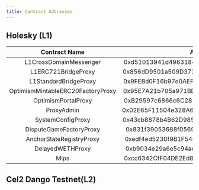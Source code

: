 ```yaml
---
title: Contract Addresses
---
```


## Holesky (L1)

|           Contract Name           |                  Address                   |
| :-------------------------------: | :----------------------------------------: |
|      L1CrossDomainMessenger       | 0xd51013941d49631846fe52028C8D7a6EeBf06C98 |
|        L1ERC721BridgeProxy        | 0x856dD9501a509D3738aE2da7B79cDA1731d8E9b3 |
|       L1StandardBridgeProxy       | 0x9FEBd0F16b97e0AEF9151AF07106d733E87B1be4 |
| OptimismMintableERC20FactoryProxy | 0x95E7A21b705a971BDBC999295f4a3c04CDfC52F0 |
|        OptimismPortalProxy        | 0xB29597c6866c6C2870348f1035335B75eEf79d07 |
|            ProxyAdmin             | 0x02E65F11504e328A6DabB38b0D05854297466178 |
|         SystemConfigProxy         | 0x43cb8878b4B62D9853452140eFB42CF30672e23a |
|      DisputeGameFactoryProxy      | 0x831f39053688f05698ad0fB5f4DE7e56B2949c55 |
|     AnchorStateRegistryProxy      | 0xedf4ed5230f9B1F54C33F381C1990129f30E9196 |
|         DelayedWETHProxy          | 0xb9034e29a6e5c94ae50F4eDBf8450492Bf6f636C |
|               Mips                | 0xcc6342CfF04DE2Ed80C812470BFF54A7A7184fF8 |

## Cel2 Dango Testnet(L2)

